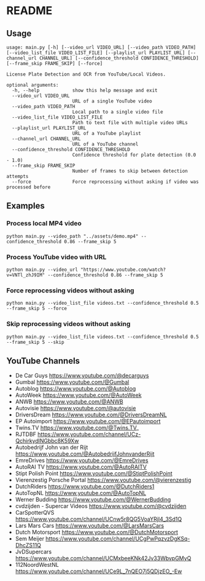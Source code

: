 # README

## Usage

```shell
usage: main.py [-h] [--video_url VIDEO_URL] [--video_path VIDEO_PATH] [--video_list_file VIDEO_LIST_FILE] [--playlist_url PLAYLIST_URL] [--channel_url CHANNEL_URL] [--confidence_threshold CONFIDENCE_THRESHOLD] [--frame_skip FRAME_SKIP] [--force]

License Plate Detection and OCR from YouTube/Local Videos.

optional arguments:
  -h, --help            show this help message and exit
  --video_url VIDEO_URL
                        URL of a single YouTube video
  --video_path VIDEO_PATH
                        Local path to a single video file
  --video_list_file VIDEO_LIST_FILE
                        Path to text file with multiple video URLs
  --playlist_url PLAYLIST_URL
                        URL of a YouTube playlist
  --channel_url CHANNEL_URL
                        URL of a YouTube channel
  --confidence_threshold CONFIDENCE_THRESHOLD
                        Confidence threshold for plate detection (0.0 - 1.0)
  --frame_skip FRAME_SKIP
                        Number of frames to skip between detection attempts
  --force               Force reprocessing without asking if video was processed before
```

## Examples

### Process local MP4 video
```shell
python main.py --video_path "../assets/demo.mp4" --confidence_threshold 0.86 --frame_skip 5
```

### Process YouTube video with URL
```shell
python main.py --video_url "https://www.youtube.com/watch?v=VNTl_zhJ9IM" --confidence_threshold 0.86 --frame_skip 5
```

### Force reprocessing videos without asking
```shell
python main.py --video_list_file videos.txt --confidence_threshold 0.5 --frame_skip 5 --force
```

### Skip reprocessing videos without asking
```shell
python main.py --video_list_file videos.txt --confidence_threshold 0.5 --frame_skip 5 --skip
```

## YouTube Channels

* De Car Guys https://www.youtube.com/@decarguys
* Gumbal  https://www.youtube.com/@Gumbal
* Autoblog  https://www.youtube.com/@Autoblog
* AutoWeek  https://www.youtube.com/@AutoWeek
* ANWB      https://www.youtube.com/@ANWB
* Autovisie https://www.youtube.com/@autovisie
* DriversDream  https://www.youtube.com/@DriversDreamNL
* EP Autoimport   https://www.youtube.com/@EPautoimport
* Twins.TV  https://www.youtube.com/@Twins.TV_
* RJTDBF   https://www.youtube.com/channel/UCz-QchirkydlNGbbc8K59Xw
* Autobedrijf John van der Rijt   https://www.youtube.com/@AutobedrijfJohnvanderRijt
* EmreDrives  https://www.youtube.com/@EmreDrives
* AutoRAI TV  https://www.youtube.com/@AutoRAITV
* Stipt Polish Point  https://www.youtube.com/@StiptPolishPoint
* Vierenzestig Porsche Portal https://www.youtube.com/@vierenzestig
* DutchRiders https://www.youtube.com/@DutchRiders1
* AutoTopNL https://www.youtube.com/@AutoTopNL
* Werner Budding https://www.youtube.com/@WernerBudding
* cvdzijden - Supercar Videos https://www.youtube.com/@cvdzijden
* CarSpotterQVS   https://www.youtube.com/channel/UCnw5r8QG5VoaYRjI4_3Sd1Q
* Lars Mars Cars  https://www.youtube.com/@LarsMarsCars
* Dutch Motorsport  https://www.youtube.com/@DutchMotorsport
* Sem Meijer  https://www.youtube.com/channel/UCgPwPqzvzDgKSq-DhcZS11Q
* JvDSupercars  https://www.youtube.com/channel/UCMxbeeKNk42Jv33WbvpGMyQ
* 112NoordWestNL  https://www.youtube.com/channel/UCe9L_7nQEO7j5QDjzEO_-Ew